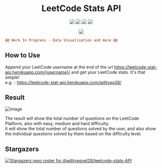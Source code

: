 <!-- # LeetCode Stats API -->
<h1 align="center" color="blue">LeetCode Stats API</h1>

<p align="center">
  <img src="https://img.shields.io/badge/GraphQl-E10098?style=for-the-badge&logo=graphql&logoColor=white" />
  <img src="https://img.shields.io/badge/Python-FFD43B?style=for-the-badge&logo=python&logoColor=blue" />
  <img src="https://img.shields.io/badge/Django-092E20?style=for-the-badge&logo=django&logoColor=green" />
  <img src="https://img.shields.io/badge/HTML5-E34F26?style=for-the-badge&logo=html5&logoColor=white" />
</p>

<p align="center">
  <img src="https://pyheroku-badge.herokuapp.com/?app=leetcode-stats-api">
</p>


<!-- <a href="https://github.com/KnlnKS/leetcode-stats">
  <img alt="LeetCode Stat Card" src="https://intense-dawn-46595.herokuapp.com/a/adityag28/" width="400"/>
</a> -->

<!-- [![KnlnKS's LeetCode stats](https://leetcode-stats-six.vercel.app/api?username=KnlnKS)](https://github.com/KnlnKS/leetcode-stats) -->


```diff
@@ Work In Progress - Data Visualisation and more @@
```

<!-- #### Work in progress
More work is to be done on this project. -->

## How to Use
Append your LeetCode username at the end of the url https://leetcode-stat-api.herokuapp.com/{username}/ and get your LeetCode stats. It's that simple!
<br>
e.g. - https://leetcode-stat-api.herokuapp.com/adityag28/

## Result
![image](https://user-images.githubusercontent.com/67872867/166209388-13cc39c2-8098-423b-b4bd-809db203717d.png)

The result will show the total number of questions on the LeetCode Platform, also with easy, medium and hard difficulty.
<br>
It will show the total number of questions solved by the user, and also show the individual questions solved by them based on the difficulty level.

## Stargazers
[![Stargazers repo roster for @adityagoel28/leetcode-stats-API](https://reporoster.com/stars/adityagoel28/leetcode-stats-API)](https://github.com/adityagoel28/leetcode-stats-API/stargazers)
